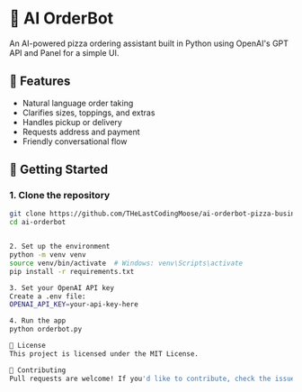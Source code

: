# 🍕 AI OrderBot

An AI-powered pizza ordering assistant built in Python using OpenAI's GPT API and Panel for a simple UI.

## 🤖 Features

- Natural language order taking
- Clarifies sizes, toppings, and extras
- Handles pickup or delivery
- Requests address and payment
- Friendly conversational flow

## 🚀 Getting Started

### 1. Clone the repository

```bash
git clone https://github.com/THeLastCodingMoose/ai-orderbot-pizza-business-example.git
cd ai-orderbot


2. Set up the environment
python -m venv venv
source venv/bin/activate  # Windows: venv\Scripts\activate
pip install -r requirements.txt

3. Set your OpenAI API key
Create a .env file:
OPENAI_API_KEY=your-api-key-here

4. Run the app
python orderbot.py

📜 License
This project is licensed under the MIT License.

🤝 Contributing
Pull requests are welcome! If you'd like to contribute, check the issues tab or open a new one.
